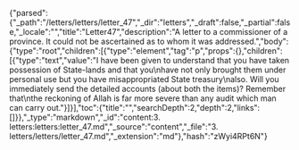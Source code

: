 {"parsed":{"_path":"/letters/letters/letter_47","_dir":"letters","_draft":false,"_partial":false,"_locale":"","title":"Letter47","description":"A letter to a commissioner of a province. It could not be ascertained as to whom it was addressed.","body":{"type":"root","children":[{"type":"element","tag":"p","props":{},"children":[{"type":"text","value":"I have been given to understand that you have taken possession of State-lands and that you\nhave not only brought them under personal use but you have misappropriated State treasury\nalso. Will you immediately send the detailed accounts (about both the items)? Remember that\nthe reckoning of Allah is far more severe than any audit which man can carry out."}]}],"toc":{"title":"","searchDepth":2,"depth":2,"links":[]}},"_type":"markdown","_id":"content:3. letters:letters:letter_47.md","_source":"content","_file":"3. letters/letters/letter_47.md","_extension":"md"},"hash":"zWyi4RPt6N"}
